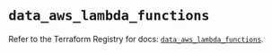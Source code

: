 # `data_aws_lambda_functions`

Refer to the Terraform Registry for docs: [`data_aws_lambda_functions`](https://registry.terraform.io/providers/hashicorp/aws/6.5.0/docs/data-sources/lambda_functions).

